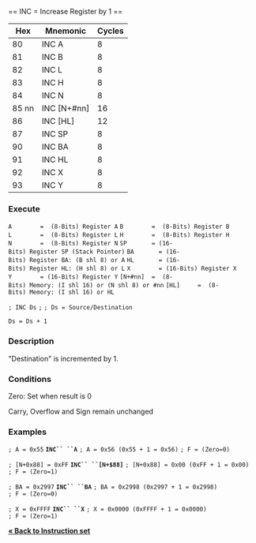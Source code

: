 \== INC = Increase Register by 1 ==

| Hex   | Mnemonic       | Cycles |
| ----- | -------------- | ------ |
| 80    | INC A          | 8      |
| 81    | INC B          | 8      |
| 82    | INC L          | 8      |
| 83    | INC H          | 8      |
| 84    | INC N          | 8      |
| 85 nn | INC \[N+\#nn\] | 16     |
| 86    | INC \[HL\]     | 12     |
| 87    | INC SP         | 8      |
| 90    | INC BA         | 8      |
| 91    | INC HL         | 8      |
| 92    | INC X          | 8      |
| 93    | INC Y          | 8      |

### Execute

`A        =  (8-Bits) Register A`
`B        =  (8-Bits) Register B`
`L        =  (8-Bits) Register L`
`H        =  (8-Bits) Register H`
`N        =  (8-Bits) Register N`
`SP       = (16-Bits) Register SP (Stack Pointer)`
`BA       = (16-Bits) Register BA: (B shl 8) or A`
`HL       = (16-Bits) Register HL: (H shl 8) or L`
`X        = (16-Bits) Register X`
`Y        = (16-Bits) Register Y`
`[N+#nn]  =  (8-Bits) Memory: (I shl 16) or (N shl 8) or #nn`
`[HL]     =  (8-Bits) Memory: (I shl 16) or HL`

`; INC Ds`
`;`
`; Ds = Source/Destination`

`Ds = Ds + 1`

### Description

"Destination" is incremented by 1.

### Conditions

Zero: Set when result is 0

Carry, Overflow and Sign remain unchanged

### Examples

`; A = 0x55`
**`INC`` ``A`**
`; A = 0x56 (0x55 + 1 = 0x56)`
`; F = (Zero=0)`

`; [N+0x88] = 0xFF`
**`INC`` ``[N+$88]`**
`; [N+0x88] = 0x00 (0xFF + 1 = 0x00)`
`; F = (Zero=1)`

`; BA = 0x2997`
**`INC`` ``BA`**
`; BA = 0x2998 (0x2997 + 1 = 0x2998)`
`; F = (Zero=0)`

`; X = 0xFFFF`
**`INC`` ``X`**
`; X = 0x0000 (0xFFFF + 1 = 0x0000)`
`; F = (Zero=1)`

[**« Back to Instruction set**](PM_InstructionList.md "wikilink")